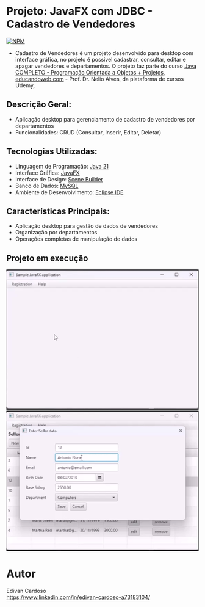 # Projeto: JavaFX com JDBC - Cadastro de Vendedores
[![NPM](https://img.shields.io/npm/l/react)](https://github.com/edivan-car/workshop-javafx-jdbc/blob/main/LICENSE)

- Cadastro de Vendedores é um projeto desenvolvido para desktop com interface gráfica, no projeto é possivel cadastrar, consultar, editar e apagar vendedores e departamentos. O projeto faz parte do curso [Java COMPLETO - Programação Orientada a Objetos + Projetos](https://www.udemy.com/course/java-curso-completo/), [educandoweb.com](https://devsuperior.com.br/) - Prof. Dr. Nelio Alves, da plataforma de cursos Udemy, 


## Descrição Geral:

- Aplicação desktop para gerenciamento de cadastro de vendedores por departamentos
- Funcionalidades: CRUD (Consultar, Inserir, Editar, Deletar)

## Tecnologias Utilizadas:

- Linguagem de Programação: [Java 21](https://www.azul.com/downloads/?version=java-21-lts&package=jdk#zulu)
- Interface Gráfica: [JavaFX](https://gluonhq.com/products/javafx/)
- Interface de Design: [Scene Builder](https://gluonhq.com/products/scene-builder/#download)
- Banco de Dados: [MySQL](https://dev.mysql.com/downloads/mysql/)
- Ambiente de Desenvolvimento: [Eclipse IDE](https://eclipseide.org/)

## Características Principais:

- Aplicação desktop para gestão de dados de vendedores
- Organização por departamentos
- Operações completas de manipulação de dados

## Projeto em execução
![Main](https://github.com/edivan-car/assets/blob/main/workshop_javafx_jdbc/javaFX_jdbc-001.gif)
![Main](https://github.com/edivan-car/assets/blob/main/workshop_javafx_jdbc/javaFX_jdbc-002.gif)

# Autor
Edivan Cardoso <br>
https://www.linkedin.com/in/edivan-cardoso-a73183104/